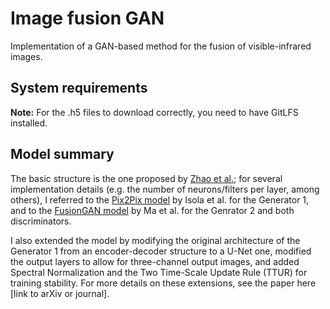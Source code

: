 # Image fusion GAN
Implementation of a GAN-based method for the fusion of visible-infrared images.

## System requirements

**Note:** For the .h5 files to download correctly, you need to have GitLFS installed.

## Model summary
The basic structure is the one proposed by [Zhao et al.](https://www.hindawi.com/journals/mpe/2020/3739040/); for several implementation details (e.g. the number of neurons/filters per layer, among others), I referred to the [Pix2Pix model](https://paperswithcode.com/paper/image-to-image-translation-with-conditional) by Isola et al. for the Generator 1, and to the [FusionGAN model](https://www.researchgate.net/publication/327393843_FusionGAN_A_generative_adversarial_network_for_infrared_and_visible_image_fusion) by Ma et al. for the Genrator 2 and both discriminators.

I also extended the model by modifying the original architecture of the Generator 1 from an encoder-decoder structure to a U-Net one, modified the output layers to allow for three-channel output images, and added Spectral Normalization and the Two Time-Scale Update Rule (TTUR) for training stability. For more details on these extensions, see the paper here [link to arXiv or journal].
